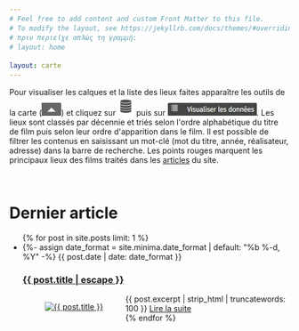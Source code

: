 ```yaml
---
# Feel free to add content and custom Front Matter to this file.
# To modify the layout, see https://jekyllrb.com/docs/themes/#overriding-theme-defaults
# πριν περιείχε απλώς τη γραμμή:
# layout: home

layout: carte
---
```


<p class="bloc-gris">

Pour visualiser les calques et la liste des lieux faites apparaître les outils de la carte (<img src="/assets/bouton_outils.png" alt="Bouton Outils">) et cliquez sur <img src="/assets/bouton_calques.png" alt="Bouton Calques"> puis sur <img src="/assets/bouton_visualiser_les_donnees.png" alt="Bouton Visualiser les données">. Les lieux sont classés par décennie et triés selon l'ordre alphabétique du titre de film puis selon leur ordre d'apparition dans le film. Il est possible de filtrer les contenus en saisissant un mot-clé (mot du titre, année, réalisateur, adresse) dans la barre de recherche. Les points rouges marquent les principaux lieux des films traités dans les <a href="/articles/">articles</a> du site.
</p>

&nbsp;

# Dernier article

<ul class="post-list">
  {% for post in site.posts limit: 1 %}
    <li>
      <div>
      {%- assign date_format = site.minima.date_format | default: "%b %-d, %Y" -%}
       <span class="post-meta">{{ post.date | date: date_format }}</span> <!---|
       {% for tag in post.tags %}
      <a class="post" href="/tag/{{ tag | downcase | url_encode }}"><small>{{ tag }}</small></a>{% unless forloop.last %}, {% endunless %}
      {% endfor %} --->
       <h3>
          <a class="post-link" href="{{ post.url | relative_url }}">
            {{ post.title | escape }}
          </a>
        </h3>
      <figure class="post-cover" style="float: left">
        <a href="{{ post.url | relative_url }}"><img src="{{ post.image | prepend: site.baseurl }}" alt="{{ post.title }}" title="{{ post.title }}"></a>
      </figure>
       {{ post.excerpt | strip_html | truncatewords: 100 }}
       <a href="{{ post.url | relative_url }}">Lire la suite</a>
      </div>   
    </li>
  {% endfor %}
</ul>
